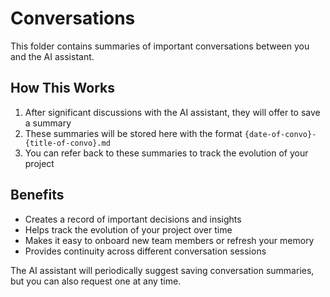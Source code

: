 # Conversations

This folder contains summaries of important conversations between you and the AI assistant.

## How This Works

1. After significant discussions with the AI assistant, they will offer to save a summary
2. These summaries will be stored here with the format `{date-of-convo}-{title-of-convo}.md`
3. You can refer back to these summaries to track the evolution of your project

## Benefits

- Creates a record of important decisions and insights
- Helps track the evolution of your project over time
- Makes it easy to onboard new team members or refresh your memory
- Provides continuity across different conversation sessions

The AI assistant will periodically suggest saving conversation summaries, but you can also request one at any time. 